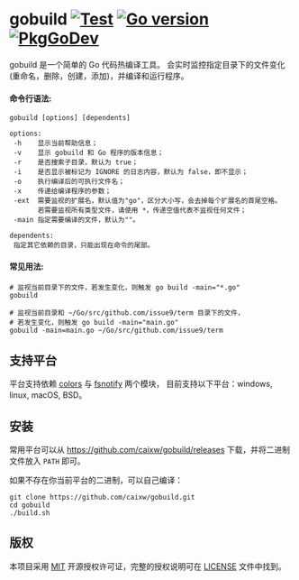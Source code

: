 gobuild
[![Test](https://github.com/caixw/gobuild/workflows/Test/badge.svg)](https://github.com/caixw/gobuild/actions?query=workflow%3ATest)
[![Go version](https://img.shields.io/badge/Go-1.13-brightgreen.svg?style=flat)](https://golang.org)
[![PkgGoDev](https://pkg.go.dev/badge/github.com/caixw/gobuild)](https://pkg.go.dev/github.com/caixw/gobuild)
======

gobuild 是一个简单的 Go 代码热编译工具。
会实时监控指定目录下的文件变化(重命名，删除，创建，添加)，并编译和运行程序。

#### 命令行语法:

```shell
gobuild [options] [dependents]

options:
 -h    显示当前帮助信息；
 -v    显示 gobuild 和 Go 程序的版本信息；
 -r    是否搜索子目录，默认为 true；
 -i    是否显示被标记为 IGNORE 的日志内容，默认为 false，即不显示；
 -o    执行编译后的可执行文件名；
 -x    传递给编译程序的参数；
 -ext  需要监视的扩展名，默认值为"go"，区分大小写，会去掉每个扩展名的首尾空格。
       若需要监视所有类型文件，请使用 *，传递空值代表不监视任何文件；
 -main 指定需要编译的文件，默认为""。

dependents:
 指定其它依赖的目录，只能出现在命令的尾部。
```

#### 常见用法:

```shell
# 监视当前目录下的文件，若发生变化，则触发 go build -main="*.go"
gobuild

# 监视当前目录和 ~/Go/src/github.com/issue9/term 目录下的文件，
# 若发生变化，则触发 go build -main="main.go"
gobuild -main=main.go ~/Go/src/github.com/issue9/term
```

支持平台
---

平台支持依赖 [colors](https://github.com/issue9/term) 与 [fsnotify](github.com/fsnotify/fsnotify) 两个模块，
目前支持以下平台：windows, linux, macOS, BSD。

安装
---

常用平台可以从 <https://github.com/caixw/gobuild/releases> 下载，并将二进制文件放入 `PATH` 即可。

如果不存在你当前平台的二进制，可以自己编译：

```shell
git clone https://github.com/caixw/gobuild.git
cd gobuild
./build.sh
```

版权
---

本项目采用 [MIT](https://opensource.org/licenses/MIT) 开源授权许可证，完整的授权说明可在 [LICENSE](LICENSE) 文件中找到。
